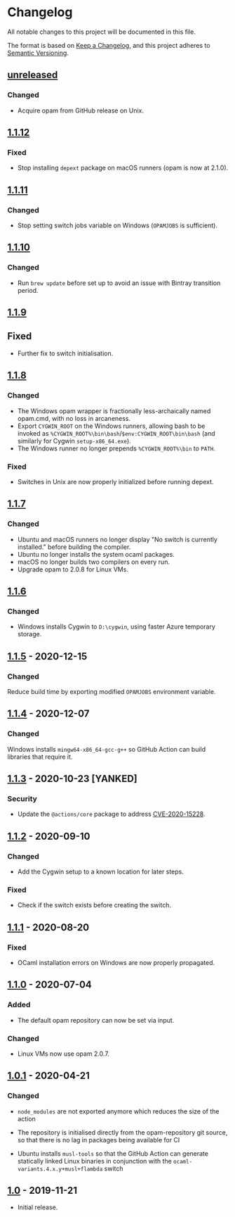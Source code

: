# Changelog

All notable changes to this project will be documented in this file.

The format is based on [Keep a Changelog](https://keepachangelog.com/en/1.0.0),
and this project adheres to
[Semantic Versioning](https://semver.org/spec/v2.0.0.html).

## [unreleased]

### Changed

- Acquire opam from GitHub release on Unix.

## [1.1.12]

### Fixed

- Stop installing `depext` package on macOS runners (opam is now at 2.1.0).

## [1.1.11]

### Changed

- Stop setting switch jobs variable on Windows (`OPAMJOBS` is sufficient).

## [1.1.10]

### Changed

- Run `brew update` before set up to avoid an issue with Bintray transition
  period.

## [1.1.9]

## Fixed

- Further fix to switch initialisation.

## [1.1.8]

### Changed

- The Windows opam wrapper is fractionally less-archaically named opam.cmd, with
  no loss in arcaneness.
- Export `CYGWIN_ROOT` on the Windows runners, allowing bash to be invoked as
  `%CYGWIN_ROOT%\bin\bash`/`$env:CYGWIN_ROOT\bin\bash` (and similarly for Cygwin
  `setup-x86_64.exe`).
- The Windows runner no longer prepends `%CYGWIN_ROOT%\bin` to `PATH`.

### Fixed

- Switches in Unix are now properly initialized before running depext.

## [1.1.7]

### Changed

- Ubuntu and macOS runners no longer display "No switch is currently installed."
  before building the compiler.
- Ubuntu no longer installs the system ocaml packages.
- macOS no longer builds two compilers on every run.
- Upgrade opam to 2.0.8 for Linux VMs.

## [1.1.6]

### Changed

- Windows installs Cygwin to `D:\cygwin`, using faster Azure temporary storage.

## [1.1.5] - 2020-12-15

### Changed

Reduce build time by exporting modified `OPAMJOBS` environment variable.

## [1.1.4] - 2020-12-07

### Changed

Windows installs `mingw64-x86_64-gcc-g++` so GitHub Action can build libraries
that require it.

## [1.1.3] - 2020-10-23 [YANKED]

### Security

- Update the `@actions/core` package to address
  [CVE-2020-15228](https://github.com/advisories/GHSA-mfwh-5m23-j46w).

## [1.1.2] - 2020-09-10

### Changed

- Add the Cygwin setup to a known location for later steps.

### Fixed

- Check if the switch exists before creating the switch.

## [1.1.1] - 2020-08-20

### Fixed

- OCaml installation errors on Windows are now properly propagated.

## [1.1.0] - 2020-07-04

### Added

- The default opam repository can now be set via input.

### Changed

- Linux VMs now use opam 2.0.7.

## [1.0.1] - 2020-04-21

### Changed

- `node_modules` are not exported anymore which reduces the size of the action

- The repository is initialised directly from the opam-repository git source, so
  that there is no lag in packages being available for CI

- Ubuntu installs `musl-tools` so that the GitHub Action can generate statically
  linked Linux binaries in conjunction with the
  `ocaml-variants.4.x.y+musl+flambda` switch

## [1.0] - 2019-11-21

- Initial release.

[unreleased]: https://github.com/avsm/setup-ocaml/compare/v1.1.12...HEAD
[1.1.12]: https://github.com/avsm/setup-ocaml/compare/v1.1.11...v1.1.12
[1.1.11]: https://github.com/avsm/setup-ocaml/compare/v1.1.10...v1.1.11
[1.1.10]: https://github.com/avsm/setup-ocaml/compare/v1.1.9...v1.1.10
[1.1.9]: https://github.com/avsm/setup-ocaml/compare/v1.1.8...v1.1.9
[1.1.8]: https://github.com/avsm/setup-ocaml/compare/v1.1.7...v1.1.8
[1.1.7]: https://github.com/avsm/setup-ocaml/compare/v1.1.6...v1.1.7
[1.1.6]: https://github.com/avsm/setup-ocaml/compare/v1.1.5...v1.1.6
[1.1.5]: https://github.com/avsm/setup-ocaml/compare/v1.1.4...v1.1.5
[1.1.4]: https://github.com/avsm/setup-ocaml/compare/v1.1.3...v1.1.4
[1.1.3]: https://github.com/avsm/setup-ocaml/compare/v1.1.2...v1.1.3
[1.1.2]: https://github.com/avsm/setup-ocaml/compare/v1.1.1...v1.1.2
[1.1.1]: https://github.com/avsm/setup-ocaml/compare/v1.1.0...v1.1.1
[1.1.0]: https://github.com/avsm/setup-ocaml/compare/v1.0.1...v1.1.0
[1.0.1]: https://github.com/avsm/setup-ocaml/compare/v1.0...v1.0.1
[1.0]: https://github.com/avsm/setup-ocaml/releases/tag/v0.0.1

